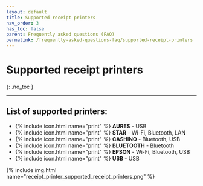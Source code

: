 ```yaml
---
layout: default
title: Supported receipt printers
nav_order: 3
has_toc: false
parent: Frequently asked questions (FAQ)
permalink: /frequently-asked-questions-faq/supported-receipt-printers
---
```


# Supported receipt printers
{: .no_toc }

---

## List of supported printers:
- {% include icon.html name="print" %} **AURES** - USB
- {% include icon.html name="print" %} **STAR** - Wi-Fi, Bluetooth, LAN
- {% include icon.html name="print" %} **CASHINO** - Bluetooth, USB
- {% include icon.html name="print" %} **BLUETOOTH** - Bluetooth
- {% include icon.html name="print" %} **EPSON** - Wi-Fi, Bluetooth, USB
- {% include icon.html name="print" %} **USB** - USB

{% include img.html name="receipt_printer_supported_receipt_printers.png" %}
